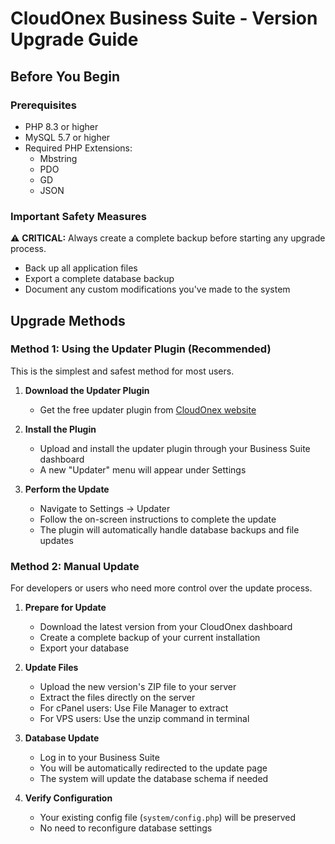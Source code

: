 # CloudOnex Business Suite - Version Upgrade Guide

## Before You Begin

### Prerequisites

-   PHP 8.3 or higher
-   MySQL 5.7 or higher
-   Required PHP Extensions:
    -   Mbstring
    -   PDO
    -   GD
    -   JSON

### Important Safety Measures

⚠️ **CRITICAL:** Always create a complete backup before starting any upgrade process.

-   Back up all application files
-   Export a complete database backup
-   Document any custom modifications you've made to the system

## Upgrade Methods

### Method 1: Using the Updater Plugin (Recommended)

This is the simplest and safest method for most users.

1.  **Download the Updater Plugin**
    
    -   Get the free updater plugin from [CloudOnex website](https://fromcdn.sfo3.digitaloceanspaces.com/sp/cloudonex/media/updater.zip)
2.  **Install the Plugin**
    
    -   Upload and install the updater plugin through your Business Suite dashboard
    -   A new "Updater" menu will appear under Settings
3.  **Perform the Update**
    
    -   Navigate to Settings → Updater
    -   Follow the on-screen instructions to complete the update
    -   The plugin will automatically handle database backups and file updates

### Method 2: Manual Update

For developers or users who need more control over the update process.

1.  **Prepare for Update**
    
    -   Download the latest version from your CloudOnex dashboard
    -   Create a complete backup of your current installation
    -   Export your database
2.  **Update Files**
    
    -   Upload the new version's ZIP file to your server
    -   Extract the files directly on the server
    -   For cPanel users: Use File Manager to extract
    -   For VPS users: Use the unzip command in terminal
3.  **Database Update**
    
    -   Log in to your Business Suite
    -   You will be automatically redirected to the update page
    -   The system will update the database schema if needed
4.  **Verify Configuration**
    
    -   Your existing config file (`system/config.php`) will be preserved
    -   No need to reconfigure database settings